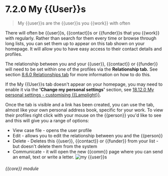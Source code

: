 # 7.2.0    My {{User}}s

> My {{user}}s are the {{user}}s you {{work}} with often 

There will often be {{user}}s, {{contact}}s or {{funder}}s that you {{work}} with regularly. Rather than search for them every time or browse through long lists, you can set them up to appear on this tab shown on your homepage. It will allow you to have easy access to their contact details and profiles. 

The relationship between you and your {{user}}, {{contact}} or {{funder}} will need to be set within one of the profiles via the **Relationship tab.** See section [8.6.0  Relationships tab](/help/index/v/{{version}}/p/8.6.0) for more information on how to do this. 

If the My {{User}}s tab doesn't appear on your homepage, you may need to enable it via the **'Change my personal settings'** section, see [18.12.0  My personal settings - customising {{Lamplight}}](/help/index/v/{{version}}/p/18.12.0).

Once the tab is visible and a link has been created, you can use the tab, almost like your own personal address book, specific for your work. To view their profiles right click with your mouse on the {{person}} you'd like to see and this will give you a range of options:

  * View case file - opens the user profile
  * Edit - allows you to edit the relationship between you and the {{person}}
  * Delete - Deletes this {{user}}, {{contact}} or {{funder}} from your list - but doesn't delete them from the system
  * Communicate - it will open the new {{comm}} page where you can send an email, text or write a letter.
![my {{user}}s]({{imgpath}}38a.png) 

###### {{core}} module

